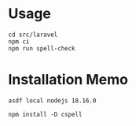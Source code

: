 # Usage

```shell
cd src/laravel
npm ci
npm run spell-check
```

# Installation Memo

```shell
asdf local nodejs 18.16.0

npm install -D cspell
```

